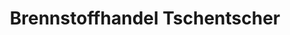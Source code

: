 ---
title: "Brennstoffhandel Tschentscher"
url: /meura/brennstoffhandel-tschentscher/
shop: Baustoffe
---